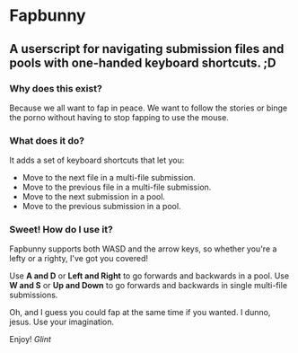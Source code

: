 # Fapbunny
## A userscript for navigating submission files and pools with one-handed keyboard shortcuts. ;D

### Why does this exist?
Because we all want to fap in peace. We want to follow the stories or binge the porno without having
to stop fapping to use the mouse.

### What does it do?
It adds a set of keyboard shortcuts that let you:
* Move to the next file in a multi-file submission.
* Move to the previous file in a multi-file submission.
* Move to the next submission in a pool.
* Move to the previous submission in a pool.

### Sweet! How do I use it?
Fapbunny supports both WASD and the arrow keys, so whether you're a lefty or a righty, I've got you covered!

Use **A and D** or **Left and Right** to go forwards and backwards in a pool.
Use **W and S** or **Up and Down** to go forwards and backwards in single multi-file submissions.

Oh, and I guess you could fap at the same time if you wanted. I dunno, jesus. Use your imagination.

Enjoy!
	*Glint*